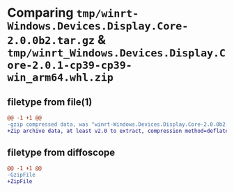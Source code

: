# Comparing `tmp/winrt-Windows.Devices.Display.Core-2.0.0b2.tar.gz` & `tmp/winrt_Windows.Devices.Display.Core-2.0.1-cp39-cp39-win_arm64.whl.zip`

## filetype from file(1)

```diff
@@ -1 +1 @@
-gzip compressed data, was "winrt-Windows.Devices.Display.Core-2.0.0b2.tar", last modified: Sat Dec  2 18:21:11 2023, max compression
+Zip archive data, at least v2.0 to extract, compression method=deflate
```

## filetype from diffoscope

```diff
@@ -1 +1 @@
-GzipFile
+ZipFile
```

